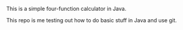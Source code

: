 This is a simple four-function calculator in Java.

This repo is me testing out how to do basic stuff in Java and use git.
